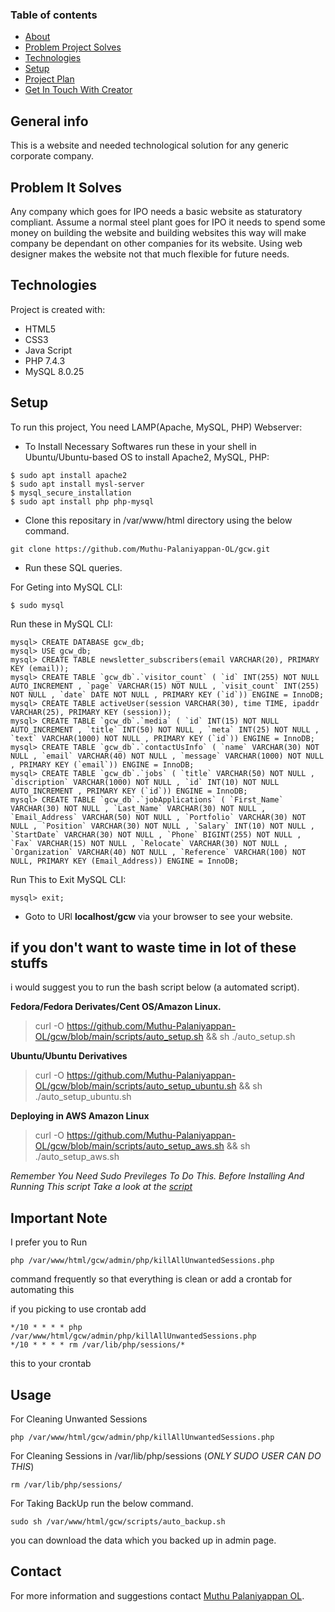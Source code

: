 ### Table of contents
* [About](#general-info)
* [Problem Project Solves](#problem-it-solves)
* [Technologies](#technologies)
* [Setup](#setup)
* [Project Plan](#project-plan)
* [Get In Touch With Creator](#contact)

## General info
This is a website and needed technological solution for any generic corporate company.

## Problem It Solves
Any company which goes for IPO needs a basic website as staturatory compliant.
Assume a normal steel plant goes for IPO it needs to spend some money on building the website and building websites this way will make company be dependant on other companies for its website.
Using web designer makes the website not that much flexible for future needs.
 
## Technologies
Project is created with:
* HTML5
* CSS3
* Java Script
* PHP 7.4.3
* MySQL 8.0.25
	
## Setup
To run this project, You need LAMP(Apache, MySQL, PHP) Webserver:

 - To Install Necessary Softwares run these in your shell in Ubuntu/Ubuntu-based OS to install Apache2, MySQL, PHP:

 ```
 $ sudo apt install apache2
 $ sudo apt install mysl-server
 $ mysql_secure_installation
 $ sudo apt install php php-mysql
 ```
 
 - Clone this repositary in /var/www/html directory using the below command.
 
 ```
 git clone https://github.com/Muthu-Palaniyappan-OL/gcw.git
 ```
 
 - Run these SQL queries.

 For Geting into MySQL CLI:

 ```
 $ sudo mysql
 ```
 Run these in MySQL CLI:

 ```
 mysql> CREATE DATABASE gcw_db;
 mysql> USE gcw_db;
 mysql> CREATE TABLE newsletter_subscribers(email VARCHAR(20), PRIMARY KEY (email));
 mysql> CREATE TABLE `gcw_db`.`visitor_count` ( `id` INT(255) NOT NULL AUTO_INCREMENT , `page` VARCHAR(15) NOT NULL , `visit_count` INT(255) NOT NULL , `date` DATE NOT NULL , PRIMARY KEY (`id`)) ENGINE = InnoDB;
 mysql> CREATE TABLE activeUser(session VARCHAR(30), time TIME, ipaddr VARCHAR(25), PRIMARY KEY (session));
 mysql> CREATE TABLE `gcw_db`.`media` ( `id` INT(15) NOT NULL AUTO_INCREMENT , `title` INT(50) NOT NULL , `meta` INT(25) NOT NULL , `text` VARCHAR(1000) NOT NULL , PRIMARY KEY (`id`)) ENGINE = InnoDB;
 mysql> CREATE TABLE `gcw_db`.`contactUsInfo` ( `name` VARCHAR(30) NOT NULL , `email` VARCHAR(40) NOT NULL , `message` VARCHAR(1000) NOT NULL , PRIMARY KEY (`email`)) ENGINE = InnoDB;
 mysql> CREATE TABLE `gcw_db`.`jobs` ( `title` VARCHAR(50) NOT NULL , `discription` VARCHAR(1000) NOT NULL , `id` INT(10) NOT NULL AUTO_INCREMENT , PRIMARY KEY (`id`)) ENGINE = InnoDB;
 mysql> CREATE TABLE `gcw_db`.`jobApplications` ( `First_Name` VARCHAR(30) NOT NULL , `Last_Name` VARCHAR(30) NOT NULL , `Email_Address` VARCHAR(50) NOT NULL , `Portfolio` VARCHAR(30) NOT NULL , `Position` VARCHAR(30) NOT NULL , `Salary` INT(10) NOT NULL , `StartDate` VARCHAR(30) NOT NULL , `Phone` BIGINT(255) NOT NULL , `Fax` VARCHAR(15) NOT NULL , `Relocate` VARCHAR(30) NOT NULL , `Organization` VARCHAR(40) NOT NULL , `Reference` VARCHAR(100) NOT NULL, PRIMARY KEY (Email_Address)) ENGINE = InnoDB;
 ```
 Run This to Exit MySQL CLI:
 
 ```
 mysql> exit;
 ```

 - Goto to URl **localhost/gcw** via your browser to see your website.


 ## if you don't want to waste time in lot of these stuffs
 i would suggest you to run the bash script below (a automated script).

 **Fedora/Fedora Derivates/Cent OS/Amazon Linux.**

 > curl -O https://github.com/Muthu-Palaniyappan-OL/gcw/blob/main/scripts/auto_setup.sh && sh ./auto_setup.sh
 
 **Ubuntu/Ubuntu Derivatives**

 > curl -O https://github.com/Muthu-Palaniyappan-OL/gcw/blob/main/scripts/auto_setup_ubuntu.sh && sh ./auto_setup_ubuntu.sh
 
 **Deploying in AWS Amazon Linux**

 > curl -O https://github.com/Muthu-Palaniyappan-OL/gcw/blob/main/scripts/auto_setup_aws.sh && sh ./auto_setup_aws.sh

 *Remember You Need Sudo Previleges To Do This. Before Installing And Running This script Take a look at the [script](scripts/auto_setup.sh)*

 ## Important Note
 I prefer you to Run 
 ```
 php /var/www/html/gcw/admin/php/killAllUnwantedSessions.php
 ```
 command frequently so that everything is clean or add a crontab for automating this

 if you picking to use crontab add
 ```
 */10 * * * * php /var/www/html/gcw/admin/php/killAllUnwantedSessions.php
 */10 * * * * rm /var/lib/php/sessions/*
 ```
 this to your crontab

 ## Usage

 For Cleaning Unwanted Sessions
 ```
 php /var/www/html/gcw/admin/php/killAllUnwantedSessions.php
 ```

 For Cleaning Sessions in /var/lib/php/sessions (*ONLY SUDO USER CAN DO THIS*)
 ```
 rm /var/lib/php/sessions/
 ```

 For Taking BackUp run the below command.
 ```
 sudo sh /var/www/html/gcw/scripts/auto_backup.sh
 ```

 you can download the data which you backed up in admin page.
 
 ## Contact
 
 For more information and suggestions contact [Muthu Palaniyappan OL](mailto:muthu892542@gmail.com).
